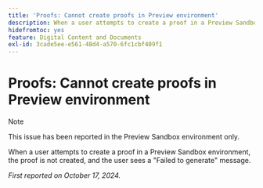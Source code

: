 ```yaml
---
title: 'Proofs: Cannot create proofs in Preview environment'
description: When a user attempts to create a proof in a Preview Sandbox environment, the proof is not created, and the user sees a Failed to generate message.
hidefromtoc: yes
feature: Digital Content and Documents
exl-id: 3cade5ee-e561-48d4-a570-6fc1cbf409f1
---
```

# Proofs: Cannot create proofs in Preview environment

>[!NOTE]
>
>This issue has been reported in the Preview Sandbox environment only.

When a user attempts to create a proof in a Preview Sandbox environment, the proof is not created, and the user sees a "Failed to generate" message.

_First reported on October 17, 2024._

